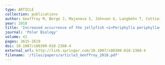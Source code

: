 ```yaml
---
type: ARTICLE
collection: publications
author: Geoffroy M, Berge J, Majaneva S, Johnsen G, Langbehn T, Cottier F, Mogstad A, Zolich A & Last K
year: 2018
title: 'Increased occurrence of the jellyfish <i>Periphylla periphylla</i> in the European high Arctic'
journal: 'Polar Biology'
volume: 41
pages: 2615-2619
doi: 10.1007/s00300-018-2368-4
external_url: http://link.springer.com/10.1007/s00300-018-2368-4
filename: '/files/papers/article3_Geoffroy_2018.pdf'
---
```

